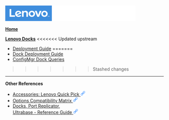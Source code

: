 ![Commercial Deployment Readiness Team](../img/cdrt.png)

[**Home**](/)

[**Lenovo Docks**](docks/docks_top.md)
<<<<<<< Updated upstream
- [Deployment Guide](docks/docks_main.md)
=======
- [Dock Deployment Guide](docks/docks_main.md)
- [ConfigMgr Dock Queries](docks/configmgr_dock_queries.md)
>>>>>>> Stashed changes

<hr/>

**Other References**
- [Accessories: Lenovo Quick Pick ![ ](../img/link.png)](http://www.lenovoquickpick.com/usa/accessorycategory/5/docking-stations)
- [Options Compatibility Matrix ![ ](../img/link.png)](https://download.lenovo.com/pccbbs/options_iso/ocm_sept_2021.xlsx)
- [Docks, Port Replicator, <br>Ultrabase - Reference Guide ![ ](../img/link.png)](https://pcsupport.lenovo.com/us/en/solutions/pd014572)